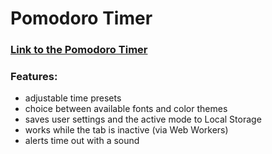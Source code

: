 # Pomodoro Timer

### [Link to the Pomodoro Timer](https://bohdancho.github.io/pomodoro-spa)

### Features:

- adjustable time presets
- choice between available fonts and color themes
- saves user settings and the active mode to Local Storage
- works while the tab is inactive (via Web Workers)
- alerts time out with a sound 
